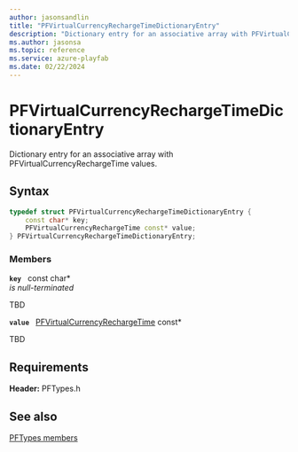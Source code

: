 ```yaml
---
author: jasonsandlin
title: "PFVirtualCurrencyRechargeTimeDictionaryEntry"
description: "Dictionary entry for an associative array with PFVirtualCurrencyRechargeTime values."
ms.author: jasonsa
ms.topic: reference
ms.service: azure-playfab
ms.date: 02/22/2024
---
```


# PFVirtualCurrencyRechargeTimeDictionaryEntry  

Dictionary entry for an associative array with PFVirtualCurrencyRechargeTime values.  

## Syntax  
  
```cpp
typedef struct PFVirtualCurrencyRechargeTimeDictionaryEntry {  
    const char* key;  
    PFVirtualCurrencyRechargeTime const* value;  
} PFVirtualCurrencyRechargeTimeDictionaryEntry;  
```
  
### Members  
  
**`key`** &nbsp; const char*  
*is null-terminated*  
  
TBD  
  
**`value`** &nbsp; [PFVirtualCurrencyRechargeTime](pfvirtualcurrencyrechargetime.md) const*  
  
TBD  
  
  
## Requirements  
  
**Header:** PFTypes.h
  
## See also  
[PFTypes members](../pftypes_members.md)  

  
  
